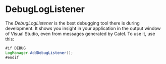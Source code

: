 # DebugLogListener

The *DebugLogListener* is the best debugging tool there is during development. It shows you insight in your application in the output window of Visual Studio, even from messages generated by Catel. To use it, use this:

``` {.java data-syntaxhighlighter-params="brush: java; gutter: false; theme: Confluence" data-theme="Confluence" style="brush: java; gutter: false; theme: Confluence"}
#if DEBUG
LogManager.AddDebugListener();
#endif
```
